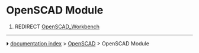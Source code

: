 # OpenSCAD Module
1.  REDIRECT [OpenSCAD_Workbench](OpenSCAD_Workbench.md)



---
⏵ [documentation index](../README.md) > [OpenSCAD](OpenSCAD_Workbench.md) > OpenSCAD Module
